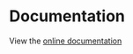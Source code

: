 # Documentation

View the [online documentation](https://climatesmartagcollab.github.io/Documentation/)

